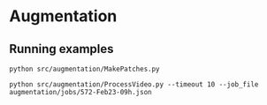 Augmentation
============

## Running examples

```
python src/augmentation/MakePatches.py
```

```
python src/augmentation/ProcessVideo.py --timeout 10 --job_file augmentation/jobs/572-Feb23-09h.json
```


